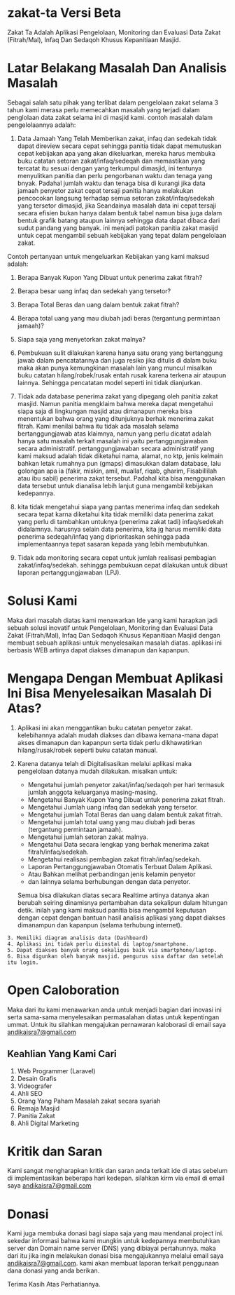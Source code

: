 # zakat-ta Versi Beta
Zakat Ta Adalah Aplikasi Pengelolaan, Monitoring dan Evaluasi Data Zakat (Fitrah/Mal), Infaq Dan Sedaqoh Khusus Kepanitiaan Masjid.

# Latar Belakang Masalah Dan Analisis Masalah

Sebagai salah satu pihak yang terlibat dalam pengelolaan zakat selama 3 tahun kami merasa perlu memecahkan masalah yang terjadi dalam penglolaan data zakat selama ini di masjid kami. contoh masalah dalam pengelolaannya adalah:

1. Data Jamaah Yang Telah Memberikan zakat, infaq dan sedekah tidak dapat direview secara cepat sehingga panitia tidak dapat memutuskan cepat kebijakan apa yang akan dikeluarkan, mereka harus membuka buku catatan setoran zakat/infaq/sedeqah dan memastikan yang tercatat itu sesuai dengan yang terkumpul dimasjid, ini tentunya menyulitkan panitia dan perlu pengorbanan waktu dan tenaga yang bnyak. Padahal jumlah waktu dan tenaga bisa di kurangi jika data jamaah penyetor zakat cepat tersaji panitia hanya melakukan pencocokan langsung terhadap semua setoran zakat/infaq/sedekah yang tersetor dimasjid, jika Seandainya masalah data ini cepat tersaji secara efisien bukan hanya dalam bentuk tabel namun bisa juga dalam bentuk grafik batang ataupun lainnya sehingga data dapat dibaca dari sudut pandang yang banyak. ini menjadi patokan panitia zakat masijd untuk cepat mengambil sebuah kebijakan yang tepat dalam pengelolaan zakat.
  
  Contoh pertanyaan untuk mengeluarkan Kebijakan yang kami maksud adalah:
  1. Berapa Banyak Kupon Yang Dibuat untuk penerima zakat fitrah?
  2. Berapa besar uang infaq dan sedekah yang tersetor?
  3. Berapa Total Beras dan uang dalam bentuk zakat fitrah?
  4. Berapa total uang yang mau diubah jadi beras (tergantung permintaan jamaah)?
  5. Siapa saja yang menyetorkan zakat malnya?

2. Pembukuan sulit dilakukan karena hanya satu orang yang bertanggung jawab dalam pencatatannya dan juga resiko jika ditulis di dalam buku maka akan punya kemungkinan masalah lain yang muncul misalkan buku catatan hilang/robek/rusak entah rusak karena terkena air ataupun lainnya. Sehingga pencatatan model seperti ini tidak dianjurkan.

3. Tidak ada database penerima zakat yang dipegang oleh panitia zakat masjid. Namun panitia mengklaim bahwa mereka dapat mengetahui siapa saja di lingkungan masjid atau dimanapun mereka bisa menentukan bahwa orang yang ditunjuknya berhak menerima zakat fitrah. Kami menilai bahwa itu tidak ada masalah selama bertanggungjawab atas klaimnya, namun yang perlu dicatat adalah hanya satu masalah terkait masalah ini yaitu pertanggungjawaban secara administratif. pertanggungjawaban secara administratif yang kami maksud adalah tidak diketahui nama, alamat, no ktp, jenis kelmain bahkan letak rumahnya pun (gmaps) dimasukkan dalam database, lalu golongan apa ia (fakir, miskin, amil, muallaf, riqab, gharim, Fisabillilah atau ibu sabil) penerima zakat tersebut. Padahal kita bisa menggunakan data tersebut untuk dianalisa lebih lanjut guna mengambil kebijakan kedepannya. 

4. kita tidak mengetahui siapa yang pantas menerima infaq dan sedekah secara tepat karna diketahui kita tidak memiliki data penerima zakat yang perlu di tambahkan untuknya (penerima zakat tadi) infaq/sedekah didalamnya. harusnya selain data penerima, kita jg harus memiliki data penerima sedeqah/infaq yang diprioritaskan sehingga pada implementaannya tepat sasaran kepada yang lebih membutuhkan.

5. Tidak ada monitoring secara cepat untuk jumlah realisasi pembagian zakat/infaq/sedekah. sehingga pembukuan cepat dilakukan untuk dibuat laporan pertanggungjawaban (LPJ).


# Solusi Kami

Maka dari masalah diatas kami menawarkan Ide yang kami harapkan jadi sebuah solusi inovatif untuk Pengelolaan, Monitoring dan Evaluasi Data Zakat (Fitrah/Mal), Infaq Dan Sedaqoh Khusus Kepanitiaan Masjid dengan membuat sebuah aplikasi untuk menyelesaikan masalah diatas. aplikasi ini berbasis WEB artinya dapat diakses dimanapun dan kapanpun.

# Mengapa Dengan Membuat Aplikasi Ini Bisa Menyelesaikan Masalah Di Atas?

  1. Aplikasi ini akan menggantikan buku catatan penyetor zakat. kelebihannya adalah mudah diakses dan dibawa kemana-mana dapat akses        dimanapun dan kapanpun serta tidak perlu dikhawatirkan hilang/rusak/robek seperti buku catatan manual.
  
  2. Karena datanya telah di Digitalisasikan melalui aplikasi maka pengelolaan datanya mudah dilakukan. 
     misalkan untuk:
     - Mengetahui jumlah penyetor zakat/infaq/sedaqoh per hari termasuk jumlah anggota keluarganya masing-masing.
     - Mengetahui Banyak Kupon Yang Dibuat untuk penerima zakat fitrah.
     - Mengetahui Jumlah uang infaq dan sedekah yang tersetor.
     - Mengetahui jumlah Total Beras dan uang dalam bentuk zakat fitrah.
     - Mengetahui jumlah total uang yang mau diubah jadi beras (tergantung permintaan jamaah).
     - Mengetahui jumlah setoran zakat malnya.
     - Mengetahui Data secara lengkap yang berhak menerima zakat fitrah/infaq/sedekah.
     - Mengetahui realisasi pembagian zakat fitrah/infaq/sedekah.
     - Laporan Pertanggungjawaban Otomatis Terbuat Dalam Aplikasi.
     - Atau Bahkan melihat perbandingan jenis kelamin penyetor
     - dan lainnya selama berhubungan dengan data penyetor.
     
     Semua bisa dilakukan diatas secara Realtime artinya datanya akan berubah seiring dinamisnya pertambahan data sekalipun dalam      hitungan detik. inilah yang kami maksud panitia bisa mengambil keputusan dengan cepat dengan bantuan hasil analisis aplikasi yang dapat diakses dimanampun dan kapanpun (selama terhubung internet).
    
    3. Memiliki diagram analisis data (Dashboard)
    4. Aplikasi ini tidak perlu diinstal di laptop/smartphone. 
    5. Dapat diakses banyak orang sekaligus baik via smartphone/laptop.
    6. Bisa digunkan oleh banyak masjid. pengurus sisa daftar dan setelah itu login.
    

# Open Caloboration
Maka dari itu kami menawarkan anda untuk menjadi bagian dari inovasi ini serta sama-sama menyelesaikan permasalahan diatas untuk kepentingan ummat. Untuk itu silahkan mengajukan pernawaran kaloborasi di email saya andikaisra7@gmail.com

## Keahlian Yang Kami Cari
   1. Web Programmer (Laravel)
   2. Desain Grafis
   3. Videografer
   4. Ahli SEO
   5. Orang Yang Paham Masalah zakat secara syariah
   6. Remaja Masjid
   7. Panitia Zakat
   8. Ahli Digital Marketing
   
# Kritik dan Saran
Kami sangat mengharapkan kritik dan saran anda terkait ide di atas sebelum di implementasikan beberapa hari kedepan. silahkan kirm via email di email saya andikaisra7@gmail.com

# Donasi
Kami juga membuka donasi bagi siapa saja yang mau mendanai project ini. sekedar informasi bahwa kami mungkin untuk kedepannya membutuhkan server dan Domain name server (DNS) yang dibiayai pertahunnya. maka dari itu jika ingin melakukan donasi bisa mengajukannya melalui email saya andikaisra7@gmail.com. kami akan membuat laporan terkait penggunaan dana donasi yang anda berikan.

Terima Kasih Atas Perhatiannya.
